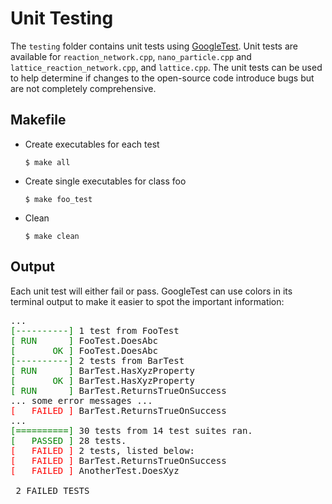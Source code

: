 # Unit Testing

The `testing` folder contains unit tests using [GoogleTest](https://google.github.io/googletest/primer.html). Unit tests are available for `reaction_network.cpp`, `nano_particle.cpp` and `lattice_reaction_network.cpp`, and `lattice.cpp`. The unit tests can be used to help determine if changes to the open-source code introduce bugs but are not completely comprehensive.

## Makefile 
- Create executables for each test 
    ```
    $ make all
    ```
- Create single executables for class foo
    ```
    $ make foo_test
    ```
- Clean
    ```
    $ make clean
    ```

## Output

Each unit test will either fail or pass. GoogleTest can use colors in its terminal output to make it easier to spot the important information:

<pre>...
<font color="green">[----------]</font> 1 test from FooTest
<font color="green">[ RUN      ]</font> FooTest.DoesAbc
<font color="green">[       OK ]</font> FooTest.DoesAbc
<font color="green">[----------]</font> 2 tests from BarTest
<font color="green">[ RUN      ]</font> BarTest.HasXyzProperty
<font color="green">[       OK ]</font> BarTest.HasXyzProperty
<font color="green">[ RUN      ]</font> BarTest.ReturnsTrueOnSuccess
... some error messages ...
<font color="red">[   FAILED ]</font> BarTest.ReturnsTrueOnSuccess
...
<font color="green">[==========]</font> 30 tests from 14 test suites ran.
<font color="green">[   PASSED ]</font> 28 tests.
<font color="red">[   FAILED ]</font> 2 tests, listed below:
<font color="red">[   FAILED ]</font> BarTest.ReturnsTrueOnSuccess
<font color="red">[   FAILED ]</font> AnotherTest.DoesXyz

 2 FAILED TESTS
</pre>